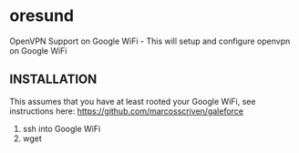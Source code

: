 # oresund

OpenVPN Support on Google WiFi - This will setup and configure openvpn on Google WiFi

## INSTALLATION

This assumes that you have at least rooted your Google WiFi, see instructions here: https://github.com/marcosscriven/galeforce

1) ssh into Google WiFi
2) wget
